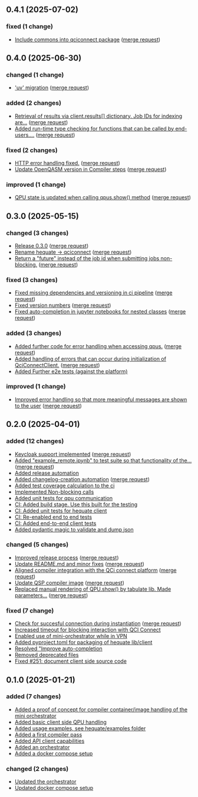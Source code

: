 ## 0.4.1 (2025-07-02)

### fixed (1 change)

- [Include commons into qciconnect package](https://gitlab.dlr.de/qci-connect/partners/all/qciconnect-sdk/-/commit/c03633096e36a9a7858d07382f035b14bcf0d9e4) ([merge request](https://gitlab.dlr.de/qci-connect/partners/all/qciconnect-sdk/-/merge_requests/78))

## 0.4.0 (2025-06-30)

### changed (1 change)

- ['uv' migration](https://gitlab.dlr.de/qci-connect/partners/all/qciconnect-sdk/-/commit/de30fd377595dae6c3dda9bf49f801ac94206e8c) ([merge request](https://gitlab.dlr.de/qci-connect/partners/all/qciconnect-sdk/-/merge_requests/70))

### added (2 changes)

- [Retrieval of results via client.results[] dictionary. Job IDs for indexing are...](https://gitlab.dlr.de/qci-connect/partners/all/qciconnect-sdk/-/commit/b7383199c631115f78295e56f8b128284db01335) ([merge request](https://gitlab.dlr.de/qci-connect/partners/all/qciconnect-sdk/-/merge_requests/72))
- [Added run-time type checking for functions that can be called by end-users....](https://gitlab.dlr.de/qci-connect/partners/all/qciconnect-sdk/-/commit/4ad814fff59980d9116ba9bdfa796ec76d0c8069) ([merge request](https://gitlab.dlr.de/qci-connect/partners/all/qciconnect-sdk/-/merge_requests/69))

### fixed (2 changes)

- [HTTP error handling fixed.](https://gitlab.dlr.de/qci-connect/partners/all/qciconnect-sdk/-/commit/ddc4ec9300f98e601c14105adb667dd10279d36d) ([merge request](https://gitlab.dlr.de/qci-connect/partners/all/qciconnect-sdk/-/merge_requests/77))
- [Update OpenQASM version in Compiler steps](https://gitlab.dlr.de/qci-connect/partners/all/qciconnect-sdk/-/commit/98c103e8717caf3bc113a136c4deac2a65d830fd) ([merge request](https://gitlab.dlr.de/qci-connect/partners/all/qciconnect-sdk/-/merge_requests/73))

### improved (1 change)

- [QPU state is updated when calling qpus.show() method](https://gitlab.dlr.de/qci-connect/partners/all/qciconnect-sdk/-/commit/26464d274a352f4b0a1ee567a195acc08507e91d) ([merge request](https://gitlab.dlr.de/qci-connect/partners/all/qciconnect-sdk/-/merge_requests/71))

## 0.3.0 (2025-05-15)

### changed (3 changes)

- [Release 0.3.0](https://gitlab.dlr.de/qci-connect/partners/all/qciconnect-sdk/-/commit/4e308048e2f2c61fb454c85c6feeeb6cda7f7199) ([merge request](https://gitlab.dlr.de/qci-connect/partners/all/qciconnect-sdk/-/merge_requests/68))
- [Rename hequate -> qciconnect](https://gitlab.dlr.de/qci-connect/partners/all/qciconnect-sdk/-/commit/7bc555074613d9b5c7bf12a1293972fe83e11ee9) ([merge request](https://gitlab.dlr.de/qci-connect/partners/all/qciconnect-sdk/-/merge_requests/62))
- [Return a "future" instead of the job id when submitting jobs non-blocking.](https://gitlab.dlr.de/qci-connect/partners/all/qciconnect-sdk/-/commit/00f473ec6d411143a1cd57e2df48c8f4edc88b1e) ([merge request](https://gitlab.dlr.de/qci-connect/partners/all/qciconnect-sdk/-/merge_requests/51))

### fixed (3 changes)

- [Fixed missing dependencies and versioning in ci pipeline](https://gitlab.dlr.de/qci-connect/partners/all/qciconnect-sdk/-/commit/c226ffaf47ad559913d6e3117520740fd7ce5c72) ([merge request](https://gitlab.dlr.de/qci-connect/partners/all/qciconnect-sdk/-/merge_requests/67))
- [Fixed version numbers](https://gitlab.dlr.de/qci-connect/partners/all/qciconnect-sdk/-/commit/2f9a70996dc1fdee06e8ae524fb6104b4cae316c) ([merge request](https://gitlab.dlr.de/qci-connect/partners/all/qciconnect-sdk/-/merge_requests/58))
- [Fixed auto-completion in jupyter notebooks for nested classes](https://gitlab.dlr.de/qci-connect/partners/all/qciconnect-sdk/-/commit/e506830adea614c3a95d0dcb5ccf4d7980b60f80) ([merge request](https://gitlab.dlr.de/qci-connect/partners/all/qciconnect-sdk/-/merge_requests/66))

### added (3 changes)

- [Added further code for error handling when accessing qpus.](https://gitlab.dlr.de/qci-connect/partners/all/qciconnect-sdk/-/commit/9aee40ae48c2ca49b4a80e36cbb714921f968451) ([merge request](https://gitlab.dlr.de/qci-connect/partners/all/qciconnect-sdk/-/merge_requests/61))
- [Added handling of errors that can occur during initialization of QciConnectClient.](https://gitlab.dlr.de/qci-connect/partners/all/qciconnect-sdk/-/commit/7ec3ac526ec7b9c278e0631021c15f5ef962b921) ([merge request](https://gitlab.dlr.de/qci-connect/partners/all/qciconnect-sdk/-/merge_requests/63))
- [Added Further e2e tests (against the platform)](https://gitlab.dlr.de/qci-connect/partners/all/qciconnect-sdk/-/commit/41b052932b4b46a7402d2a81574976d0fa3aab22)

### improved (1 change)

- [Improved error handling so that more meaningful messages are shown to the user](https://gitlab.dlr.de/qci-connect/partners/all/qciconnect-sdk/-/commit/b90b19a0c57591cc0caf47c12350ff7f3803d627) ([merge request](https://gitlab.dlr.de/qci-connect/partners/all/qciconnect-sdk/-/merge_requests/65))

## 0.2.0 (2025-04-01)

### added (12 changes)

- [Keycloak support implemented](https://gitlab.dlr.de/qc/compilation/hequate/-/commit/e1ef46b0a5b2783752449abff6dff5ce33e030ec) ([merge request](https://gitlab.dlr.de/qc/compilation/hequate/-/merge_requests/45))
- [Added "example_remote.ipynb" to test suite so that functionality of the...](https://gitlab.dlr.de/qc/compilation/hequate/-/commit/29d03b29b0e1c6037174d0474228296e5c55980f) ([merge request](https://gitlab.dlr.de/qc/compilation/hequate/-/merge_requests/44))
- [Added release automation](https://gitlab.dlr.de/qc/compilation/hequate/-/commit/b1d7935a6e892e584cc2f33f9827174b690365fa)
- [Added changelog-creation automation](https://gitlab.dlr.de/qc/compilation/hequate/-/commit/de48315a9aeb4bd5d171fbd62ece1848d2736b12) ([merge request](https://gitlab.dlr.de/qc/compilation/hequate/-/merge_requests/38))
- [Added test coverage calculation to the ci](https://gitlab.dlr.de/qc/compilation/hequate/-/commit/7bb7c791)
- [Implemented Non-blocking calls](https://gitlab.dlr.de/qc/compilation/hequate/-/commit/37368a3a)
- [Added unit tests for qpu communication](https://gitlab.dlr.de/qc/compilation/hequate/-/commit/98fabd66)
- [CI: Added build stage. Use this built for the testing](https://gitlab.dlr.de/qc/compilation/hequate/-/commit/755bf1ab)
- [CI: Added unit tests for hequate client](https://gitlab.dlr.de/qc/compilation/hequate/-/commit/134b1dfd)
- [CI: Re-enabled end to end tests](https://gitlab.dlr.de/qc/compilation/hequate/-/commit/854d6bb8)
- [CI: Added end-to-end client tests](https://gitlab.dlr.de/qc/compilation/hequate/-/commit/6e617974)
- [Added pydantic magic to validate and dump json](https://gitlab.dlr.de/qc/compilation/hequate/-/commit/539f81b2)

### changed (5 changes)

- [Improved release process](https://gitlab.dlr.de/qc/compilation/hequate/-/commit/c7bfe1f33bbd649154f5fa4cb5e95c7703308a0d) ([merge request](https://gitlab.dlr.de/qc/compilation/hequate/-/merge_requests/40))
- [Update README.md and minor fixes](https://gitlab.dlr.de/qc/compilation/hequate/-/commit/4ef9d20d5c69b7e74a4c47eef80290c20bd75482) ([merge request](https://gitlab.dlr.de/qc/compilation/hequate/-/merge_requests/30))
- [Aligned compiler integration with the QCi connect platform](https://gitlab.dlr.de/qc/compilation/hequate/-/commit/d5f64a4225ae1e88962b56e86ad36e0137102a2d) ([merge request](https://gitlab.dlr.de/qc/compilation/hequate/-/merge_requests/35))
- [Update QSP compiler image](https://gitlab.dlr.de/qc/compilation/hequate/-/commit/a9b179a8d1ab12eb06a653491790804388ed963b) ([merge request](https://gitlab.dlr.de/qc/compilation/hequate/-/merge_requests/36))
- [Replaced manual rendering of QPU.show() by tabulate lib. Made parameters...](https://gitlab.dlr.de/qc/compilation/hequate/-/commit/94bd834f82d690f74b3799bc3a1932f54ddfc2d0) ([merge request](https://gitlab.dlr.de/qc/compilation/hequate/-/merge_requests/33))

### fixed (7 change)

- [Check for succesful connection during instantiation](https://gitlab.dlr.de/qc/compilation/hequate/-/commit/214ed08cc19fe676c776cd44fd53c5b4fd295986) ([merge request](https://gitlab.dlr.de/qc/compilation/hequate/-/merge_requests/43))
- [Increased timeout for blocking interaction with QCI Connect](https://gitlab.dlr.de/qc/compilation/hequate/-/commit/d7d04607)
- [Enabled use of mini-orchestrator while in VPN](https://gitlab.dlr.de/qc/compilation/hequate/-/commit/3275303d)
- [Added pyproject.toml for packaging of hequate lib/client](https://gitlab.dlr.de/qc/compilation/hequate/-/commit/e440388d)
- [Resolved "Improve auto-completion](https://gitlab.dlr.de/qc/compilation/hequate/-/commit/fcbc4f3f)
- [Removed deprecated files](https://gitlab.dlr.de/qc/compilation/hequate/-/commit/c1fd7877)
- [Fixed #251: document client side source code](https://gitlab.dlr.de/qc/compilation/hequate/-/commit/93b65a8c)


## 0.1.0 (2025-01-21)

### added (7 changes)

- [Added a proof of concept for compiler container/image handling of the mini orchestrator](https://gitlab.dlr.de/qc/compilation/hequate/-/commit/dd7d2a6c71ddf657bc96eb48cea009dd133eca0d)
- [Added basic client side QPU handling](https://gitlab.dlr.de/qc/compilation/hequate/-/commit/49f84a6963116545344c49c50e2ea95b49ed2c7a)
- [Added usage examples, see hequate/examples folder](https://gitlab.dlr.de/qc/compilation/hequate/-/commit/25cda8cf1372904fd9d108c85ca67b3c0c01f4e4)
- [Added a first compiler pass](https://gitlab.dlr.de/qc/compilation/hequate/-/commit/99511c3ff3c175b3e58112078a5aa7e1d6f71b51)
- [Added API client capabilities](https://gitlab.dlr.de/qc/compilation/hequate/-/commit/32a30b1fdc6709cb8373af659cab08888ccdc88a)
- [Added an orchestrator](https://gitlab.dlr.de/qc/compilation/hequate/-/commit/b75d51ab2b8e7787458d3e820b676afbdcf11fbd)
- [Added a docker compose setup](https://gitlab.dlr.de/qc/compilation/hequate/-/commit/b240681c2ae1258152aee15ea0210973acca0315)

### changed (2 changes)

- [Updated the orchestrator](https://gitlab.dlr.de/qc/compilation/hequate/-/commit/54f8d04f7f5f9f7d9b1bee5189777c6589ba27e5)
- [Updated docker compose setup](https://gitlab.dlr.de/qc/compilation/hequate/-/commit/adf91059870dd46f20564dbc2891717950dee2c4)
